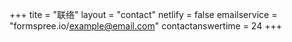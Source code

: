 +++
tite = "联络"
layout = "contact"
netlify = false
emailservice = "formspree.io/example@email.com"
contactanswertime = 24
+++
